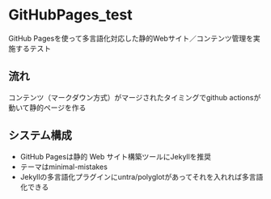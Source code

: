 # GitHubPages_test

GitHub Pagesを使って多言語化対応した静的Webサイト／コンテンツ管理を実施するテスト

## 流れ  
コンテンツ（マークダウン方式）がマージされたタイミングでgithub actionsが動いて静的ページを作る

## システム構成
- GitHub Pagesは静的 Web サイト構築ツールにJekyllを推奨
- テーマはminimal-mistakes
- Jekyllの多言語化プラグインにuntra/polyglotがあってそれを入れれば多言語化できる
